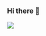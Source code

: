### Hi there 👋
<a href="http://www.github.com/qizongliang"><img src="https://github-readme-stats.vercel.app/api?username=qizongliang&show_icons=true&hide=&count_private=true&title_color=ffffff&text_color=ffffff&icon_color=7AFFEF&bg_color=18171C&hide_border=true&show_icons=true"/></a>
<!--
**qizongliang/qizongliang** is a ✨ _special_ ✨ repository because its `README.md` (this file) appears on your GitHub profile.

Here are some ideas to get you started:

- 🔭 I’m currently working on ...
- 🌱 I’m currently learning ...
- 👯 I’m looking to collaborate on ...
- 🤔 I’m looking for help with ...
- 💬 Ask me about ...
- 📫 How to reach me: ...
- 😄 Pronouns: ...
- ⚡ Fun fact: ...
-->

